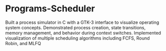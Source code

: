 # Programs-Scheduler
 Built a process simulator in C with a GTK-3 interface to visualize operating system concepts.  Demonstrated process creation, state transitions, memory management, and behavior during context switches. Implemented visualization of multiple scheduling algorithms including FCFS, Round Robin, and MLFQ
